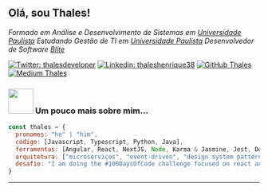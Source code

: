 <h2> Olá, sou Thales!</h2>
<p>
  <em>
    Formado em Análise e Desenvolvimento de Sistemas em <a href="http://www.unip.br">Universidade Paulista</a>
    Estudando Gestão de TI em <a href="http://www.unip.br">Universidade Paulista</a>
    Desenvolvedor de Software <a href="https://www.bliteti.com.br/">Blite</a>
  </em>
</p>

[![Twitter: thalesdeveloper](https://img.shields.io/twitter/follow/thalesdeveloper?style=social)](https://twitter.com/thalesdeveloper)
[![Linkedin: thaleshenrique38](https://img.shields.io/badge/-thaleshenrique38-blue?style=flat-square&logo=Linkedin&logoColor=white&link=https://www.linkedin.com/in/thaleshenrique38/)](https://www.linkedin.com/in/thaleshenrique38/)
[![GitHub Thales](https://img.shields.io/github/followers/jthales?label=follow&style=social)](https://github.com/jthales)
[![Medium Thales](https://img.shields.io/badge/-thaleshenriquesillva-black?style=flat-square&logo=Medium)](https://medium.com/@thaleshenriquesillva)

### <img src="https://media.giphy.com/media/VgCDAzcKvsR6OM0uWg/giphy.gif" width="50"> Um pouco mais sobre mim...

```javascript
const thales = {
  pronomes: "he" | "him",
  código: [Javascript, Typescript, Python, Java],
  ferramentas: [Angular, React, NextJS, Node, Karma & Jasmine, Jest, Docker ...],
  arquitetura: ["microserviços", "event-driven", "design system pattern"],
  desafio: "I am doing the #100DaysOfCode challenge focused on react and typescript"
}
```

---
